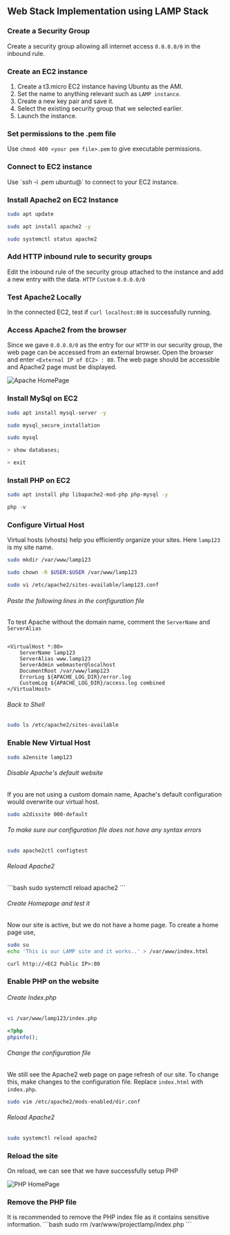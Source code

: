 ## Web Stack Implementation using LAMP Stack ##

<h3> Create a Security Group </h3> 

Create a security group allowing all internet access `0.0.0.0/0` in the inbound rule.

<h3> Create an EC2 instance </h3> 

1. Create a t3.micro EC2 instance having Ubuntu as the AMI.
2. Set the name to anything relevant such as `LAMP instance`.
3. Create a new key pair and save it. 
4. Select the existing security group that we selected earlier.
5. Launch the instance. 

<h3> Set permissions to the .pem file </h3> 

Use `chmod 400 <your pem file>.pem` to give executable permissions.

<h3> Connect to EC2 instance </h3> 
Use `ssh -i <private-key-name>.pem ubuntu@<Public-IP-address>` to connect to your EC2 instance. 

<h3> Install Apache2 on EC2 Instance </h3> 

```bash
sudo apt update

sudo apt install apache2 -y

sudo systemctl status apache2
```

<h3> Add HTTP inbound rule to security groups </h3> 

Edit the inbound rule of the security group attached to the instance and add a new entry with the data. 
`HTTP`  `Custom` `0.0.0.0/0`

<h3> Test Apache2 Locally </h3> 

In the connected EC2, test if `curl localhost:80` is successfully running.

<h3> Access Apache2 from the browser </h3>     

Since we gave `0.0.0.0/0` as the entry for our `HTTP` in our security group, the web page can be accessed from an external browser. Open the browser and enter
`<External IP of EC2> : 80`. The web page should be accessible and Apache2 page must be displayed.

![Apache HomePage](https://ubuntucommunity.s3.dualstack.us-east-2.amazonaws.com/original/2X/7/771159b35c97e429247aac754ad44bf06cc1efa8.png "Apache Home Page")

<h3> Install MySql on EC2 </h3>

```bash
sudo apt install mysql-server -y

sudo mysql_secure_installation

sudo mysql
```
```sql
> show databases;

> exit
```

<h3> Install PHP on EC2 </h3> 

```bash
sudo apt install php libapache2-mod-php php-mysql -y
```
```php
php -v
```

<h3> Configure Virtual Host </h3>

Virtual hosts (vhosts) help you efficiently organize your sites. Here `lamp123` is my site name.
```bash
sudo mkdir /var/www/lamp123

sudo chown -R $USER:$USER /var/www/lamp123

sudo vi /etc/apache2/sites-available/lamp123.conf
```

<h6> Paste the following lines in the configuration file </h6>

To test Apache without the domain name, comment the `ServerName` and `ServerAlias`
``` vim

<VirtualHost *:80>
    ServerName lamp123
    ServerAlias www.lamp123 
    ServerAdmin webmaster@localhost
    DocumentRoot /var/www/lamp123
    ErrorLog ${APACHE_LOG_DIR}/error.log
    CustomLog ${APACHE_LOG_DIR}/access.log combined
</VirtualHost>
```

<h6> Back to Shell </h6>

```bash
sudo ls /etc/apache2/sites-available
```

<h3> Enable New Virtual Host </h3>

```bash
sudo a2ensite lamp123
```

<h6> Disable Apache's default website </h6>

If you are not using a custom domain name, Apache's default configuration would overwrite our virtual host.
```bash
sudo a2dissite 000-default
```

<h6> To make sure our configuration file does not have any syntax errors </h6>

```bash
sudo apache2ctl configtest
```

<h6> Reload Apache2 </h6>
```bash
sudo systemctl reload apache2
```

<h6> Create Homepage and test it </h6>

Now our site is active, but we do not have a home page. To create a home page use, 
```bash
sudo su
echo 'This is our LAMP site and it works..' > /var/www/index.html
```
` curl http://<EC2 Public IP>:80 `

<h3> Enable PHP on the website </h3>

<h6>Create Index.php</h6>

```bash
vi /var/www/lamp123/index.php
```
```php
<?php
phpinfo();
```

<h6> Change the configuration file </h6>

We still see the Apache2 web page on page refresh of our site. To change this, make changes to the configuration file. Replace `index.html` with `index.php`.

```bash
sudo vim /etc/apache2/mods-enabled/dir.conf
```

<h6> Reload Apache2 </h6>

```bash
sudo systemctl reload apache2
```


<h3>Reload the site</h3>

On reload, we can see that we have successfully setup PHP

![PHP HomePage](https://i1.wp.com/www.sumonselim.com/wp-content/uploads/2014/10/66253f7f058e5c326cafc83d6c90999d.png?w=968&ssl=1 "PHP Home Page")

<h3>Remove the PHP file</h3>
It is recommended to remove the PHP index file as it contains sensitive information.
```bash
sudo rm /var/www/projectlamp/index.php
```




